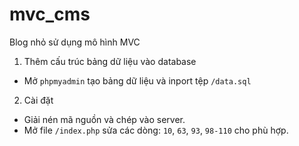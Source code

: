 # mvc_cms
Blog nhỏ sử dụng mô hình MVC

1. Thêm cấu trúc bảng dữ liệu vào database
  - Mở <code>phpmyadmin</code> tạo bảng dữ liệu và inport tệp <code>/data.sql</code>
2. Cài đặt
  - Giải nén mã nguồn và chép vào server.
  - Mở file <code>/index.php</code> sửa các dòng: <code>10</code>, <code>63</code>, <code>93</code>, <code>98-110</code> cho phù hợp.
